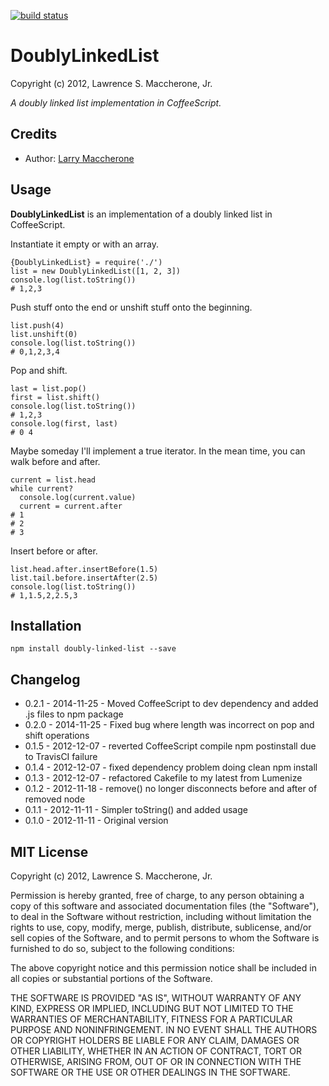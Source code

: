 [![build status](https://secure.travis-ci.org/lmaccherone/DoublyLinkedList.png)](http://travis-ci.org/lmaccherone/DoublyLinkedList)

# DoublyLinkedList #

Copyright (c) 2012, Lawrence S. Maccherone, Jr.

_A doubly linked list implementation in CoffeeScript._

## Credits ##

* Author: [Larry Maccherone](http://maccherone.com)

## Usage ##

**DoublyLinkedList** is an implementation of a doubly linked list in CoffeeScript.
    
Instantiate it empty or with an array.

    {DoublyLinkedList} = require('./')
    list = new DoublyLinkedList([1, 2, 3])
    console.log(list.toString())
    # 1,2,3
    
Push stuff onto the end or unshift stuff onto the beginning.

    list.push(4)
    list.unshift(0)
    console.log(list.toString())
    # 0,1,2,3,4
    
Pop and shift.

    last = list.pop()
    first = list.shift()
    console.log(list.toString())
    # 1,2,3
    console.log(first, last)
    # 0 4
    
Maybe someday I'll implement a true iterator. In the mean time, you can walk before and after.

    current = list.head
    while current?
      console.log(current.value)
      current = current.after
    # 1
    # 2
    # 3
    
Insert before or after.

    list.head.after.insertBefore(1.5)
    list.tail.before.insertAfter(2.5)    
    console.log(list.toString())
    # 1,1.5,2,2.5,3

## Installation ##

`npm install doubly-linked-list --save`

## Changelog ##

* 0.2.1 - 2014-11-25 - Moved CoffeeScript to dev dependency and added .js files to npm package
* 0.2.0 - 2014-11-25 - Fixed bug where length was incorrect on pop and shift operations
* 0.1.5 - 2012-12-07 - reverted CoffeeScript compile npm postinstall due to TravisCI failure
* 0.1.4 - 2012-12-07 - fixed dependency problem doing clean npm install
* 0.1.3 - 2012-12-07 - refactored Cakefile to my latest from Lumenize
* 0.1.2 - 2012-11-18 - remove() no longer disconnects before and after of removed node
* 0.1.1 - 2012-11-11 - Simpler toString() and added usage
* 0.1.0 - 2012-11-11 - Original version

## MIT License ##

Copyright (c) 2012, Lawrence S. Maccherone, Jr.

Permission is hereby granted, free of charge, to any person obtaining a copy of this software
and associated documentation files (the "Software"), to deal in the Software without
restriction, including without limitation the rights to use, copy, modify, merge, publish,
distribute, sublicense, and/or sell copies of the Software, and to permit persons to whom the
Software is furnished to do so, subject to the following conditions:

The above copyright notice and this permission notice shall be included in all copies or
substantial portions of the Software.

THE SOFTWARE IS PROVIDED "AS IS", WITHOUT WARRANTY OF ANY KIND, EXPRESS OR IMPLIED, INCLUDING
BUT NOT LIMITED TO THE WARRANTIES OF MERCHANTABILITY, FITNESS FOR A PARTICULAR PURPOSE AND
NONINFRINGEMENT. IN NO EVENT SHALL THE AUTHORS OR COPYRIGHT HOLDERS BE LIABLE FOR ANY CLAIM,
DAMAGES OR OTHER LIABILITY, WHETHER IN AN ACTION OF CONTRACT, TORT OR OTHERWISE, ARISING FROM,
OUT OF OR IN CONNECTION WITH THE SOFTWARE OR THE USE OR OTHER DEALINGS IN THE SOFTWARE.